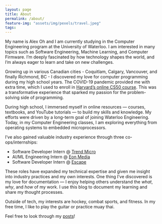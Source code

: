 ```yaml
---
layout: page
title: About
permalink: /about/
feature-img: "assets/img/pexels/travel.jpeg"
tags: 
---
```


My name is Alex Oh and I am currently studying in the Computer Engineering program at the University of Waterloo. I am interested in many topics such as Software Engineering, Machine Learning, and Computer Firmware. I’m deeply fascinated by how technology shapes the world, and I’m always eager to learn and take on new challenges.

Growing up in various Canadian cities - Coquitlam, Calgary, Vancouver, and finally Richmond, BC - I discovered my love for computer programming during my high school years. The COVID-19 pandemic provided me with extra time, which I used to enroll in [Harvard’s online CS50 course](https://pll.harvard.edu/course/cs50-introduction-computer-science). This was a transformative experience that sparked my passion for the problem-solving side of programming.

During high school, I immersed myself in online resources — courses, textbooks, and YouTube tutorials — to build my skills and knowledge. My efforts were driven by a long-term goal of joining Waterloo Engineering. Today, in my Computer Engineering classes, I am exploring everything from operating systems to embedded microprocessors.

I’ve also gained valuable industry experience through three co-ops/internships:
- Software Developer Intern @ [Trend Micro](https://www.trendmicro.com/en_ca/business.html)
- AI/ML Engineering Intern @ [Eon Media](https://eonmedia.ai/) 
- Software Developer Intern @ [Escape](https://www.esc-ape.ca/)

These roles have expanded my technical expertise and given me insight into industry practices and my own interests. One thing I’ve discovered is my love for documentation — I enjoy helping others understand the *what*, *why*, and *how* of my work. I use this blog to document my learning and share my thought processes.

Outside of tech, my interests are hockey, combat sports, and fitness. In my free time, I like to play the guitar or practice muay thai.

Feel free to look through my [posts](https://alexoh554.github.io/archive/)!